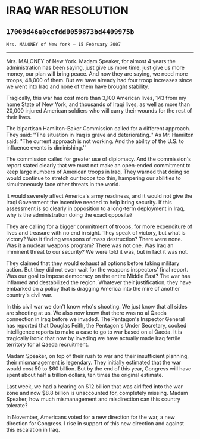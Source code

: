# IRAQ WAR RESOLUTION
## `17009d46e0ccfdd0059873bd4409975b`
`Mrs. MALONEY of New York — 15 February 2007`

---


Mrs. MALONEY of New York. Madam Speaker, for almost 4 years the 
administration has been saying, just give us more time, just give us 
more money, our plan will bring peace. And now they are saying, we need 
more troops, 48,000 of them. But we have already had four troop 
increases since we went into Iraq and none of them have brought 
stability.

Tragically, this war has cost more than 3,100 American lives, 143 
from my home State of New York, and thousands of Iraqi lives, as well 
as more than 20,000 injured American soldiers who will carry their 
wounds for the rest of their lives.

The bipartisan Hamilton-Baker Commission called for a different 
approach. They said: ''The situation in Iraq is grave and 
deteriorating.'' As Mr. Hamilton said: ''The current approach is not 
working. And the ability of the U.S. to influence events is 
diminishing.''

The commission called for greater use of diplomacy. And the 
commission's report stated clearly that we must not make an open-ended 
commitment to keep large numbers of American troops in Iraq. They 
warned that doing so would continue to stretch our troops too thin, 
hampering our abilities to simultaneously face other threats in the 
world.

It would severely affect America's army readiness, and it would not 
give the Iraqi Government the incentive needed to help bring security. 
If this assessment is so clearly in opposition to a long-term 
deployment in Iraq, why is the administration doing the exact opposite?

They are calling for a bigger commitment of troops, for more 
expenditure of lives and treasure with no end in sight. They speak of 
victory, but what is victory? Was it finding weapons of mass 
destruction? There were none. Was it a nuclear weapons program? There 
was not one. Was Iraq an imminent threat to our security? We were told 
it was, but in fact it was not.

They claimed that they would exhaust all options before taking 
military action. But they did not even wait for the weapons inspectors' 
final report. Was our goal to impose democracy on the entire Middle 
East? The war has inflamed and destabilized the region. Whatever their 
justification, they have embarked on a policy that is dragging America 
into the mire of another country's civil war.

In this civil war we don't know who's shooting. We just know that all 
sides are shooting at us. We also now know that there was no al Qaeda 
connection in Iraq before we invaded. The Pentagon's Inspector General 
has reported that Douglas Feith, the Pentagon's Under Secretary, cooked 
intelligence reports to make a case to go to war based on al Qaeda. It 
is tragically ironic that now by invading we have actually made Iraq 
fertile territory for al Qaeda recruitment.

Madam Speaker, on top of their rush to war and their insufficient 
planning, their mismanagement is legendary. They initially estimated 
that the war would cost 50 to $60 billion. But by the end of this year, 
Congress will have spent about half a trillion dollars, ten times the 
original estimate.

Last week, we had a hearing on $12 billion that was airlifted into 
the war zone and now $8.8 billion is unaccounted for, completely 
missing. Madam Speaker, how much mismanagement and misdirection can 
this country tolerate?

In November, Americans voted for a new direction for the war, a new 
direction for Congress. I rise in support of this new direction and 
against this escalation in Iraq.